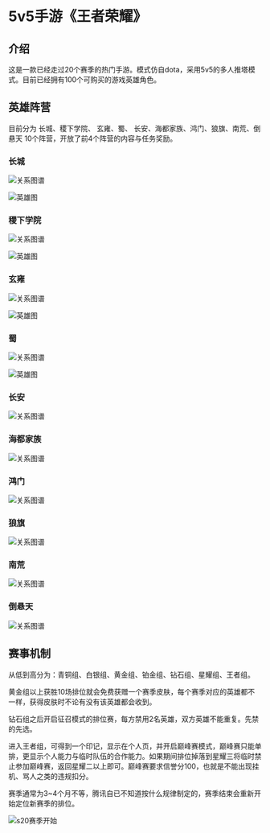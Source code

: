 # 5v5手游《王者荣耀》

## 介绍
这是一款已经走过20个赛季的热门手游。模式仿自dota，采用5v5的多人推塔模式。目前已经拥有100个可购买的游戏英雄角色。

## 英雄阵营
目前分为 长城、稷下学院、 玄雍、蜀、 长安、海都家族、鸿门、狼旗、南荒、倒悬天 10个阵营，开放了前4个阵营的内容与任务奖励。

### 长城
![关系图谱](./wangzherongyao/changcheng1.jpg)

![英雄图](./wangzherongyao/changcheng2.jpg)

### 稷下学院
![关系图谱](./wangzherongyao/jixia1.jpg)

![英雄图](./wangzherongyao/jixia2.jpg)

### 玄雍
![关系图谱](./wangzherongyao/xuanyong1.jpg)

![英雄图](./wangzherongyao/xuanyong2.jpg)

### 蜀
![关系图谱](./wangzherongyao/shu1.jpg)

![英雄图](./wangzherongyao/shu2.jpg)

### 长安
![关系图谱](./wangzherongyao/changan1.jpg)

### 海都家族
![关系图谱](./wangzherongyao/haidu1.jpg)

### 鸿门
![关系图谱](./wangzherongyao/hongmen1.jpg)

### 狼旗
![关系图谱](./wangzherongyao/langqi1.jpg)

### 南荒
![关系图谱](./wangzherongyao/nanhuang1.jpg)

### 倒悬天
![关系图谱](./wangzherongyao/daoxuantian1.jpg)

## 赛事机制
从低到高分为：青铜组、白银组、黄金组、铂金组、钻石组、星耀组、王者组。

黄金组以上获胜10场排位就会免费获赠一个赛季皮肤，每个赛季对应的英雄都不一样，获得皮肤时不论有没有该英雄都会收到。

钻石组之后开启征召模式的排位赛，每方禁用2名英雄，双方英雄不能重复。先禁的先选。

进入王者组，可得到一个印记，显示在个人页，并开启巅峰赛模式，巅峰赛只能单排，更显示个人能力与临时队伍的合作能力。如果期间排位掉落到星耀三将临时禁止参加巅峰赛，返回星耀二以上即可。巅峰赛要求信誉分100，也就是不能出现挂机、骂人之类的违规扣分。

赛季通常为3~4个月不等，腾讯自已不知道按什么规律制定的，赛季结束会重新开始定位新赛季的排位。

![s20赛季开始](./wangzherongyao/S20-2020-07-09.jpg)